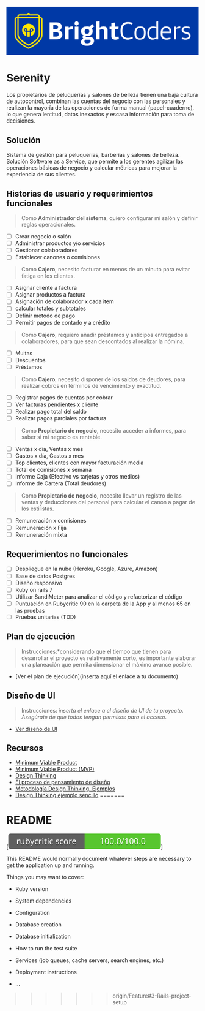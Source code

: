 ![BrightCoders Logo](img/logo-bc.png)

# Serenity

Los propietarios de peluquerías y salones de belleza tienen una baja cultura de autocontrol, combinan las cuentas del negocio con las personales y realizan la mayoría de las operaciones de forma manual (papel-cuaderno), lo que genera lentitud, datos inexactos y escasa información para toma de decisiones.

## Solución

Sistema de gestión para peluquerías, barberías y salones de belleza. Solución Software as a Service, que permite a los gerentes agilizar las operaciones básicas de negocio y calcular métricas para mejorar la experiencia de sus clientes.

## Historias de usuario y requerimientos funcionales

> Como **Administrador del sistema**, quiero configurar mi salón y definir reglas operacionales. 

- [ ]	Crear negocio o salón
- [ ]	Administrar productos y/o servicios
- [ ] Gestionar colaboradores
- [ ]	Establecer canones o comisiones

> Como **Cajero**, necesito facturar en menos de un minuto para evitar fatiga en los clientes.

- [ ]	Asignar cliente a factura
- [ ]	Asignar productos a factura
- [ ]	Asignación de colaborador x cada item
- [ ]	calcular totales y subtotales
- [ ]	Definir metodo de pago 
- [ ]	Permitir pagos de contado y a crédito

> Como **Cajero**, requiero añadir préstamos y anticipos entregados a colaboradores, para que sean descontados al realizar la nómina.

- [ ] Multas
- [ ] Descuentos
- [ ] Préstamos

> Como **Cajero**, necesito disponer de los saldos de deudores, para realizar cobros en términos de vencimiento y exactitud.

- [ ]	Registrar pagos de cuentas por cobrar
- [ ]	Ver facturas pendientes x cliente
- [ ]	Realizar pago total del saldo
- [ ]	Realizar pagos parciales por factura

> Como **Propietario de negocio**, necesito acceder a informes, para saber si mi negocio es rentable.

- [ ]	Ventas x día, Ventas x mes
- [ ] Gastos x día, Gastos x mes
- [ ]	Top clientes, clientes con mayor facturación media
- [ ]	Total de comisiones x semana
- [ ]	Informe Caja (Efectivo vs tarjetas y otros medios)
- [ ]	Informe de Cartera (Total deudores)

> Como **Propietario de negocio**, necesito llevar un registro de las ventas	y deducciones del personal para calcular el canon a pagar de los estilistas.

- [ ]	Remuneración x comisiones
- [ ]	Remuneración x Fija
- [ ]	Remuneración mixta

## Requerimientos no funcionales

- [ ] Despliegue en la nube (Heroku, Google, Azure, Amazon)
- [ ] Base de datos Postgres
- [ ] Diseño responsivo
- [ ] Ruby on rails 7
- [ ] Utilizar SandiMeter para analizar el código y refactorizar el código
- [ ] Puntuación en Rubycritic 90 en la carpeta de la App y al menos 65 en las pruebas
- [ ] Pruebas unitarias (TDD) 

## Plan de ejecución

> Instrucciones:*considerando que el tiempo que tienen para desarrollar el proyecto es relativamente corto, es importante elaborar una planeación que permita dimensionar el máximo avance posible. 

- [Ver el plan de ejecución](inserta aquí el enlace a tu documento)

## Diseño de UI
> Instrucciones: *inserta el enlace a el diseño de UI de tu proyecto. Asegúrate de que todos tengan permisos para el acceso.*

- [Ver diseño de UI]()

## Recursos

- [Minimum Viable Product](https://www.agilealliance.org/glossary/mvp/#q=~(infinite~false~filters~(tags~(~'mvp))~searchTerm~'~sort~false~sortDirection~'asc~page~1))
- [Minimum Viable Product (MVP)](https://www.productplan.com/glossary/minimum-viable-product/)
- [Design Thinking](https://www.interaction-design.org/literature/topics/design-thinking)
- [El proceso de pensamiento de diseño](https://www.youtube.com/watch?v=_r0VX-aU_T8)
- [Metodología Design Thinking. Ejemplos](https://www.youtube.com/watch?v=_ul3wfKss58)
- [Design Thinking ejemplo sencillo](https://www.youtube.com/watch?v=_H33tA2-j0s)
=======
# README

[![RubyCritic](badges/rubycritic_badge_score.svg)]

This README would normally document whatever steps are necessary to get the
application up and running.

Things you may want to cover:

* Ruby version

* System dependencies

* Configuration

* Database creation

* Database initialization

* How to run the test suite

* Services (job queues, cache servers, search engines, etc.)

* Deployment instructions

* ...
>>>>>>> origin/Feature#3-Rails-project-setup
